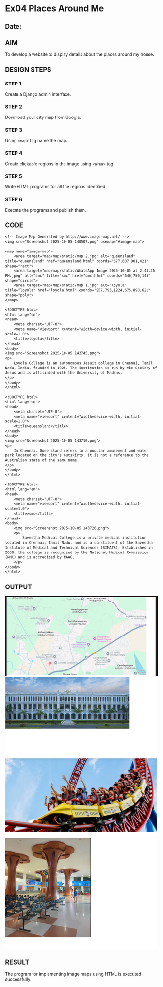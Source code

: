 # Ex04 Places Around Me
## Date: 

## AIM
To develop a website to display details about the places around my house.

## DESIGN STEPS

### STEP 1
Create a Django admin interface.

### STEP 2
Download your city map from Google.

### STEP 3
Using ```<map>``` tag name the map.

### STEP 4
Create clickable regions in the image using ```<area>``` tag.

### STEP 5
Write HTML programs for all the regions identified.

### STEP 6
Execute the programs and publish them.

## CODE
```
<!-- Image Map Generated by http://www.image-map.net/ -->
<img src="Screenshot 2025-10-05 140507.png" usemap="#image-map">

<map name="image-map">
    <area target="map/map/static/map 2.jpg" alt="queensland" title="queensland" href="queensland.html" coords="677,607,901,421" shape="rect">
    <area target="map/map/static/WhatsApp Image 2025-10-05 at 2.43.26 PM.jpeg" alt="smc" title="smc" href="smc.html" coords="640,750,145" shape="circle">
    <area target="map/map/static/map 1.jpg" alt="loyola" title="loyola" href="loyola.html" coords="957,793,1224,675,890,621" shape="poly">
</map>

<!DOCTYPE html>
<html lang="en">
<head>
    <meta charset="UTF-8">
    <meta name="viewport" content="width=device-width, initial-scale=1.0">
    <title>loyola</title>
</head>
<body>
<img src="Screenshot 2025-10-05 143745.png">  
<p>
    Loyola College is an autonomous Jesuit college in Chennai, Tamil Nadu, India, founded in 1925. The institution is run by the Society of Jesus and is affiliated with the University of Madras. 
</p>
</body>
</html>

<!DOCTYPE html>
<html lang="en">
<head>
    <meta charset="UTF-8">
    <meta name="viewport" content="width=device-width, initial-scale=1.0">
    <title>queensland</title>
</head>
<body>
<img src="Screenshot 2025-10-05 143710.png">
<p>
    In Chennai, Queensland refers to a popular amusement and water park located on the city's outskirts. It is not a reference to the Australian state of the same name.
</p>
</body>
</html>

<!DOCTYPE html>
<html lang="en">
<head>
    <meta charset="UTF-8">
    <meta name="viewport" content="width=device-width, initial-scale=1.0">
    <title>smc</title>
</head>
<body>
    <img src="Screenshot 2025-10-05 143726.png">
    <p>
        Saveetha Medical College is a private medical institution located in Chennai, Tamil Nadu, and is a constituent of the Saveetha Institute of Medical and Technical Sciences (SIMATS). Established in 2008, the college is recognized by the National Medical Commission (NMC) and is accredited by NAAC. 
    </p>
</body>
</html>
```

## OUTPUT
![alt text](<Screenshot 2025-10-05 140507.png>)
![alt text](<Screenshot 2025-10-05 143913.png>)
![alt text](<Screenshot 2025-10-05 143937.png>)
![alt text](<Screenshot 2025-10-05 143954.png>)








## RESULT
The program for implementing image maps using HTML is executed successfully.
